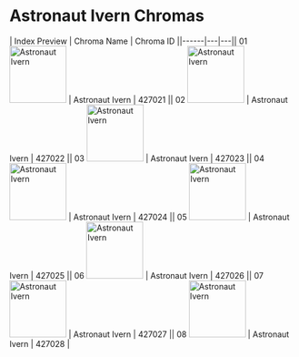 # Astronaut Ivern Chromas

| Index  Preview | Chroma Name | Chroma ID ||------|---|---|| 01  <img src='https://raw.communitydragon.org/latest/plugins/rcp-be-lol-game-data/global/default/v1/champion-chroma-images/427/427021.png' alt='Astronaut Ivern' width='100'> | Astronaut Ivern | 427021 || 02  <img src='https://raw.communitydragon.org/latest/plugins/rcp-be-lol-game-data/global/default/v1/champion-chroma-images/427/427022.png' alt='Astronaut Ivern' width='100'> | Astronaut Ivern | 427022 || 03  <img src='https://raw.communitydragon.org/latest/plugins/rcp-be-lol-game-data/global/default/v1/champion-chroma-images/427/427023.png' alt='Astronaut Ivern' width='100'> | Astronaut Ivern | 427023 || 04  <img src='https://raw.communitydragon.org/latest/plugins/rcp-be-lol-game-data/global/default/v1/champion-chroma-images/427/427024.png' alt='Astronaut Ivern' width='100'> | Astronaut Ivern | 427024 || 05  <img src='https://raw.communitydragon.org/latest/plugins/rcp-be-lol-game-data/global/default/v1/champion-chroma-images/427/427025.png' alt='Astronaut Ivern' width='100'> | Astronaut Ivern | 427025 || 06  <img src='https://raw.communitydragon.org/latest/plugins/rcp-be-lol-game-data/global/default/v1/champion-chroma-images/427/427026.png' alt='Astronaut Ivern' width='100'> | Astronaut Ivern | 427026 || 07  <img src='https://raw.communitydragon.org/latest/plugins/rcp-be-lol-game-data/global/default/v1/champion-chroma-images/427/427027.png' alt='Astronaut Ivern' width='100'> | Astronaut Ivern | 427027 || 08  <img src='https://raw.communitydragon.org/latest/plugins/rcp-be-lol-game-data/global/default/v1/champion-chroma-images/427/427028.png' alt='Astronaut Ivern' width='100'> | Astronaut Ivern | 427028 |